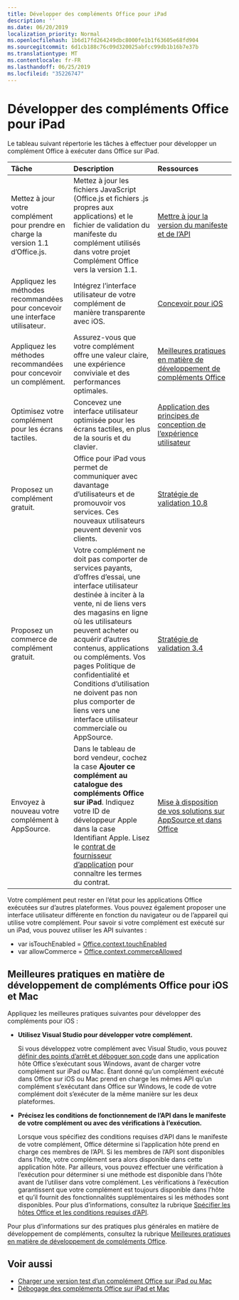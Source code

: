 ```yaml
---
title: Développer des compléments Office pour iPad
description: ''
ms.date: 06/20/2019
localization_priority: Normal
ms.openlocfilehash: 1b6d17fd264249dbc8000fe1b1f63605e68fd904
ms.sourcegitcommit: 6d1cb188c76c09d320025abfcc99db1b16b7e37b
ms.translationtype: MT
ms.contentlocale: fr-FR
ms.lasthandoff: 06/25/2019
ms.locfileid: "35226747"
---
```

# <a name="develop-office-add-ins-for-the-ipad"></a>Développer des compléments Office pour iPad


Le tableau suivant répertorie les tâches à effectuer pour développer un complément Office à exécuter dans Office sur iPad.


|**Tâche**|**Description**|**Ressources**|
|:-----|:-----|:-----|
|Mettez à jour votre complément pour prendre en charge la version 1.1 d’Office.js.|Mettez à jour les fichiers JavaScript (Office.js et fichiers .js propres aux applications) et le fichier de validation du manifeste du complément utilisés dans votre projet Complément Office vers la version 1.1.|[Mettre à jour la version du manifeste et de l’API](update-your-javascript-api-for-office-and-manifest-schema-version.md)|
|Appliquez les méthodes recommandées pour concevoir une interface utilisateur.|Intégrez l’interface utilisateur de votre complément de manière transparente avec iOS.|[Concevoir pour iOS](https://developer.apple.com/library/ios/documentation/UserExperience/Conceptual/MobileHIG/)|
|Appliquez les méthodes recommandées pour concevoir un complément.|Assurez-vous que votre complément offre une valeur claire, une expérience conviviale et des performances optimales.|[Meilleures pratiques en matière de développement de compléments Office](../concepts/add-in-development-best-practices.md)|
|Optimisez votre complément pour les écrans tactiles.|Concevez une interface utilisateur optimisée pour les écrans tactiles, en plus de la souris et du clavier.|[Application des principes de conception de l’expérience utilisateur](../concepts/add-in-development-best-practices.md#apply-ux-design-principles)|
|Proposez un complément gratuit.|Office pour iPad vous permet de communiquer avec davantage d’utilisateurs et de promouvoir vos services. Ces nouveaux utilisateurs peuvent devenir vos clients.|[Stratégie de validation 10.8](/office/dev/store/validation-policies#10-apps-and-add-ins-utilize-supported-capabilities)|
|Proposez un commerce de complément gratuit.|Votre complément ne doit pas comporter de services payants, d’offres d’essai, une interface utilisateur destinée à inciter à la vente, ni de liens vers des magasins en ligne où les utilisateurs peuvent acheter ou acquérir d’autres contenus, applications ou compléments. Vos pages Politique de confidentialité et Conditions d’utilisation ne doivent pas non plus comporter de liens vers une interface utilisateur commerciale ou AppSource.|[Stratégie de validation 3.4](/office/dev/store/validation-policies#3-apps-and-add-ins-can-sell-additional-features-or-content-through-purchases-within-the-app-or-add-in)|
|Envoyez à nouveau votre complément à AppSource.|Dans le tableau de bord vendeur, cochez la case **Ajouter ce complément au catalogue des compléments Office sur iPad**. Indiquez votre ID de développeur Apple dans la case Identifiant Apple. Lisez le [contrat de fournisseur d’application](https://sellerdashboard.microsoft.com/Assets/Content/Agreements/en-US/Office_Store_Seller_Agreement_20120927.htm) pour connaître les termes du contrat.|[Mise à disposition de vos solutions sur AppSource et dans Office](/office/dev/store/submit-to-the-office-store)|

Votre complément peut rester en l’état pour les applications Office exécutées sur d’autres plateformes. Vous pouvez également proposer une interface utilisateur différente en fonction du navigateur ou de l’appareil qui utilise votre complément. Pour savoir si votre complément est exécuté sur un iPad, vous pouvez utiliser les API suivantes :
- var isTouchEnabled = [Office.context.touchEnabled](/javascript/api/office/office.context#touchenabled)
- var allowCommerce = [Office.context.commerceAllowed](/javascript/api/office/office.context#commerceallowed)


## <a name="best-practices-for-developing-office-add-ins-for-ios-and-mac"></a>Meilleures pratiques en matière de développement de compléments Office pour iOS et Mac

Appliquez les meilleures pratiques suivantes pour développer des compléments pour iOS :


-  **Utilisez Visual Studio pour développer votre complément.**

    Si vous développez votre complément avec Visual Studio, vous pouvez [définir des points d’arrêt et déboguer son code](../develop/create-and-debug-office-add-ins-in-visual-studio.md) dans une application hôte Office s’exécutant sous Windows, avant de charger votre complément sur iPad ou Mac. Étant donné qu’un complément exécuté dans Office sur iOS ou Mac prend en charge les mêmes API qu’un complément s’exécutant dans Office sur Windows, le code de votre complément doit s’exécuter de la même manière sur les deux plateformes.

-  **Précisez les conditions de fonctionnement de l’API dans le manifeste de votre complément ou avec des vérifications à l’exécution.**

    Lorsque vous spécifiez des conditions requises d’API dans le manifeste de votre complément, Office détermine si l’application hôte prend en charge ces membres de l’API. Si les membres de l’API sont disponibles dans l’hôte, votre complément sera alors disponible dans cette application hôte. Par ailleurs, vous pouvez effectuer une vérification à l’exécution pour déterminer si une méthode est disponible dans l’hôte avant de l’utiliser dans votre complément. Les vérifications à l’exécution garantissent que votre complément est toujours disponible dans l’hôte et qu’il fournit des fonctionnalités supplémentaires si les méthodes sont disponibles. Pour plus d’informations, consultez la rubrique [Spécifier les hôtes Office et les conditions requises d’API](specify-office-hosts-and-api-requirements.md).

Pour plus d’informations sur des pratiques plus générales en matière de développement de compléments, consultez la rubrique [Meilleures pratiques en matière de développement de compléments Office](../concepts/add-in-development-best-practices.md).


## <a name="see-also"></a>Voir aussi

- [Charger une version test d’un complément Office sur iPad ou Mac](../testing/sideload-an-office-add-in-on-ipad-and-mac.md)  
- [Débogage des compléments Office sur iPad et Mac](../testing/debug-office-add-ins-on-ipad-and-mac.md)
